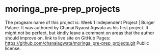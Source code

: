 # moringa_pre-prep_projects
The progeam name of this project is: Week 1 Independent Project | Burger Palace. It was authored by Chanai Nyaosi Agwata as his first project. It might not be perfect, but kindly leave a comment on areas that the author should improve on.
link to live site on GitHub Pages: https://github.com/chanaiagwata/moringa_pre-prep_projects.git
Public license.
